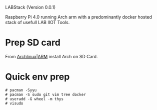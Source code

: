 LABStack (Version 0.0.1)

Raspberry Pi 4.0 running Arch arm with a predominantly docker hosted stack of
usefull LAB IIOT Tools.


# Prep SD card

From
[Archlinux|ARM](https://archlinuxarm.org/platforms/armv8/broadcom/raspberry-pi-4)
install Arch on SD Card.


# Quick env prep

```
# pacman -Syyu
# pacman -S sudo git vim tree docker
# useradd -G wheel -m thys
# visudo
```
